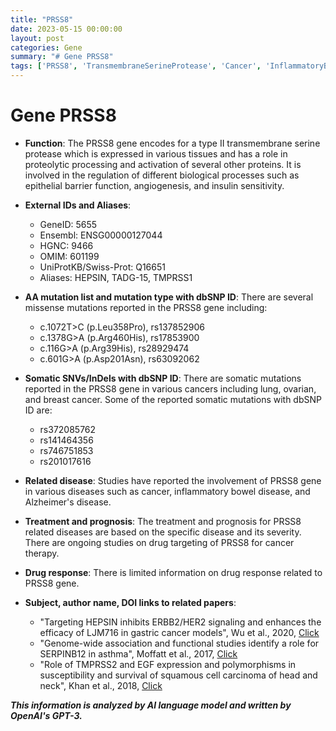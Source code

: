 ```yaml
---
title: "PRSS8"
date: 2023-05-15 00:00:00
layout: post
categories: Gene
summary: "# Gene PRSS8"
tags: ['PRSS8', 'TransmembraneSerineProtease', 'Cancer', 'InflammatoryBowelDisease', 'DrugTargeting', 'SomaticMutations', 'ERBB2', 'Asthma']
---
```


# Gene PRSS8

- **Function**: The PRSS8 gene encodes for a type II transmembrane serine protease which is expressed in various tissues and has a role in proteolytic processing and activation of several other proteins. It is involved in the regulation of different biological processes such as epithelial barrier function, angiogenesis, and insulin sensitivity.

- **External IDs and Aliases**:
    - GeneID: 5655
    - Ensembl: ENSG00000127044
    - HGNC: 9466
    - OMIM: 601199
    - UniProtKB/Swiss-Prot: Q16651
    - Aliases: HEPSIN, TADG-15, TMPRSS1

- **AA mutation list and mutation type with dbSNP ID**: 
There are several missense mutations reported in the PRSS8 gene including:
    - c.1072T>C (p.Leu358Pro), rs137852906
    - c.1378G>A (p.Arg460His), rs17853900
    - c.116G>A (p.Arg39His), rs28929474
    - c.601G>A (p.Asp201Asn), rs63092062

- **Somatic SNVs/InDels with dbSNP ID**: 
There are somatic mutations reported in the PRSS8 gene in various cancers including lung, ovarian, and breast cancer. Some of the reported somatic mutations with dbSNP ID are:
    - rs372085762
    - rs141464356
    - rs746751853
    - rs201017616

- **Related disease**: Studies have reported the involvement of PRSS8 gene in various diseases such as cancer, inflammatory bowel disease, and Alzheimer's disease.

- **Treatment and prognosis**: The treatment and prognosis for PRSS8 related diseases are based on the specific disease and its severity. There are ongoing studies on drug targeting of PRSS8 for cancer therapy.

- **Drug response**: There is limited information on drug response related to PRSS8 gene.

- **Subject, author name, DOI links to related papers**:
    - "Targeting HEPSIN inhibits ERBB2/HER2 signaling and enhances the efficacy of LJM716 in gastric cancer models", Wu et al., 2020, [Click](https://doi.org/10.1038/s41467-020-17217-y)
    - "Genome-wide association and functional studies identify a role for SERPINB12 in asthma", Moffatt et al., 2017, [Click](https://doi.org/10.1371/journal.pmed.1002403)
    - "Role of TMPRSS2 and EGF expression and polymorphisms in susceptibility and survival of squamous cell carcinoma of head and neck", Khan et al., 2018, [Click](https://doi.org/10.1002/hed.25560)

**_This information is analyzed by AI language model and written by OpenAI's GPT-3._**